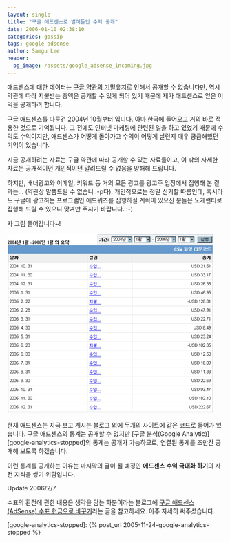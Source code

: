 ```yaml
---
layout: single
title: "구글 애드센스로 벌어들인 수익 공개"
date: 2006-01-10 02:38:10
categories: gossip
tags: google adsense
author: Samgu Lee
header:
  og_image: /assets/google_adsense_incoming.jpg
---
```


애드센스에 대한 데이터는 [구글 약관의 기밀유지](https://www.google.com/adsense/localized-terms)로 인해서 공개할 수 없습니다만, 역시 약관에 따라 지불받는 총액은 공개할 수 있게 되어 있기 때문에 제가 애드센스로 얻은 이익을 공개하려 합니다.

구글 애드센스를 다룬건 2004년 10월부터 입니다. 아마 한국에 들어오고 거의 바로 적용한 것으로 기억됩니다. 그 전에도 인터넷 마케팅에 관련된 일을 하고 있었기 때문에 수익도 수익이지만, 애드센스가 어떻게 돌아가고 수익이 어떻게 날런지 매우 궁금해했던 기억이 있습니다.

지금 공개하려는 자료는 구글 약관에 따라 공개할 수 있는 자료들이고, 이 밖의 자세한 자료는 공개적이던 개인적이던 알려드릴 수 없음을 양해해 드립니다.

하지만, 배너광고와 이메일, 키워드 등 거의 모든 광고를 광고주 입장에서 집행해 본 결과는... (약관상 말씀드릴 수 없습니 :-p다). 개인적으로는 정말 신기할 따름인데, 혹시라도 구글에 광고하는 프로그램인 애드워즈를 집행하실 계획이 있으신 분들은 노게런티로 집행해 드릴 수 있으니 맞겨만 주시기 바랍니다. :-)

자 그럼 들어갑니다~!

![구글 애드센스로 올린 수익](/assets/google_adsense_incoming.jpg)

현재 애드센스는 지금 보고 계시는 블로그 외에 두개의 사이트에 같은 코드로 들어가 있습니다. 구글 애드센스의 통계는 공개할 수 없지만 [구글 분석(Google Analytic)][google-analytics-stopped]의 통계는 공개가 가능하므로, 연결된 통계를 조만간 공개해 보도록 하겠습니다.

이런 통계를 공개하는 이유는 마지막의 글이 될 예정인 **에드센스 수익 극대화 하기**의 사전 지식을 쌓기 위함입니다.

Update 2006/2/7

수표의 환전에 관한 내용은 생각을 담는 화분이라는 블로그에 [구글 애드센스(AdSense) 수표 현금으로 바꾸기](http://debug.ssam.biz/tt/index.php?pl=28)라는 글을 참고하세요. 아주 자세히 써주셨습니다.

[google-analytics-stopped]: {% post_url 2005-11-24-google-analytics-stopped %}
